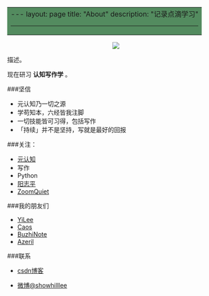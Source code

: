 
<table><tr><td bgcolor=#538B5F>
---
layout: page
title: "About"
description: "记录点滴学习"

---
 </td></tr></table>


<center>
    <p><img src="http://avatar.csdn.net/8/B/D/1_showhilllee.jpg" align="center"></p>
</center>


描述。

现在研习 **认知写作学** 。

###坚信


- 元认知乃一切之源
- 学苟知本，六经皆我注脚 
- 一切技能皆可习得，包括写作
- 「持续」并不是坚持，写就是最好的回报


###关注：


- [元认知](http://www.mesule.com/)
- 写作
- Python
- [阳志平](http://www.yangzhiping.com/)
- [ZoomQuiet](http://blog.zoomquiet.io/)


###我的朋友们

- [YiLee](http://yilee.me)
- [Caos](http://caos.me)
- [BuzhiNote](http://BuzhiNote.com)
- [Azeril](http://azeril.me)

###联系

- [csdn博客](http://weibo.com/2278162933)

- [微博@showhilllee](http://weibo.com/2278162933)









